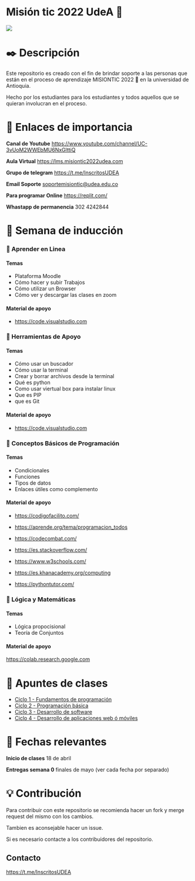 # Misión tic 2022 UdeA :rocket:

![](https://i.imgur.com/krS8urH.jpg)

# :black_nib: Descripción

Este repositorio es creado con el fin de brindar soporte a las personas que están en el proceso de aprendizaje MISIONTIC 2022 :rocket: en la universidad de Antioquia.

Hecho por los estudiantes para los estudiantes y todos aquellos que se quieran involucran en el proceso.

# :key: Enlaces de importancia

**Canal de Youtube**
https://www.youtube.com/channel/UC-3vUoM2WWEbMU6NxGlttiQ

**Aula Virtual**
https://lms.misiontic2022udea.com

**Grupo de telegram**
https://t.me/InscritosUDEA

**Email Soporte**
soportemisiontic@udea.edu.co

**Para programar Online**
https://replit.com/

**Whastapp de permanencia**
302 4242844

# :flags: Semana de inducción

### :memo: Aprender en Linea

#### Temas

- Plataforma Moodle
- Cómo hacer y subir Trabajos
- Cómo utilizar un Browser
- Cómo ver y descargar las clases en zoom

#### Material de apoyo

- https://code.visualstudio.com

### :memo: Herramientas de Apoyo

#### Temas

- Cómo usar un buscador
- Cómo usar la terminal
- Crear y borrar archivos desde la terminal
- Qué es python
- Como usar viertual box para instalar linux
- Que es PIP
- que es Git

#### Material de apoyo

- https://code.visualstudio.com

### :memo: Conceptos Básicos de Programación

#### Temas

- Condicionales
- Funciones
- Tipos de datos
- Enlaces útiles como complemento

#### Material de apoyo

- https://codigofacilito.com/

- https://aprende.org/tema/programacion_todos

- https://codecombat.com/

- https://es.stackoverflow.com/

- https://www.w3schools.com/

- https://es.khanacademy.org/computing
- https://pythontutor.com/

### :memo: Lógica y Matemáticas

#### Temas

- Lógica propocisional
- Teoría de Conjuntos

#### Material de apoyo

https://colab.research.google.com

# :rocket: Apuntes de clases

- [Ciclo 1 - Fundamentos de programación](https://github.com/anmaogo/Mision-tic-2022-UdeA/blob/main/Fundamentos%20de%20programaci%C3%B3n.md)
- [Ciclo 2 - Programación básica]()
- [Ciclo 3 - Desarrollo de software]()
- [Ciclo 4 - Desarrollo de aplicaciones web ó móviles]()

# :calendar: Fechas relevantes

**Inicio de clases**
18 de abril

**Entregas semana 0**
finales de mayo (ver cada fecha por separado)

# :bulb: Contribución

Para contribuir con este repositorio se recomienda hacer un fork y merge request del mismo con los cambios.

Tambien es aconsejable hacer un issue.

Si es necesario contacte a los contribuidores del repositorio.

## Contacto

https://t.me/InscritosUDEA
